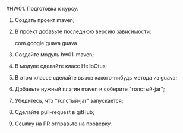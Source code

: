 #HW01. Подготовка к курсу.    

1) Создать проект maven;
2) В проект добавьте последнюю версию зависимости:

   <groupId>com.google.guava</groupId>
   <artifactId>guava</artifactId>

3) Создайте модуль hw01-maven;
4) В модуле сделайте класс HelloOtus;
5) В этом классе сделайте вызов какого-нибудь метода из guava;
6) Добавьте нужный плагин maven и соберите "толстый-jar";
7) Убедитесь, что "толстый-jar" запускается;
8) Сделайте pull-request в gitHub;
9) Ссылку на PR отправьте на проверку.
